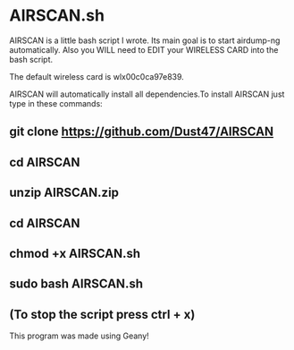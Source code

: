 # AIRSCAN.sh
AIRSCAN is a little bash script I  wrote. Its main goal is to start airdump-ng automatically.
Also you WILL need to EDIT your WIRELESS CARD into the bash script. 
         
The default wireless card is wlx00c0ca97e839.

AIRSCAN will automatically install all dependencies.To install AIRSCAN just type in these commands: 

git clone https://github.com/Dust47/AIRSCAN 
------------------------------------------
cd AIRSCAN
----------
unzip AIRSCAN.zip
-----------------
cd AIRSCAN
----------
chmod +x AIRSCAN.sh
-------------------
sudo bash AIRSCAN.sh
--------------------
(To stop the script press ctrl + x)
---------------------------------
This program was made using Geany!
